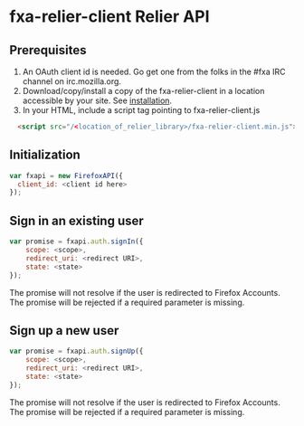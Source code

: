 # fxa-relier-client Relier API

## Prerequisites
1. An OAuth client id is needed. Go get one from the folks in the #fxa IRC channel on irc.mozilla.org.
2. Download/copy/install a copy of the fxa-relier-client in a location accessible by your site. See [installation](./README.md#installation).
3. In your HTML, include a script tag pointing to fxa-relier-client.js
```html
  <script src="/<location_of_relier_library>/fxa-relier-client.min.js"></script>
```

## Initialization

```js
var fxapi = new FirefoxAPI({
  client_id: <client id here>
});
```

## Sign in an existing user

```js
var promise = fxapi.auth.signIn({
    scope: <scope>,
    redirect_uri: <redirect URI>,
    state: <state>
});
```

The promise will not resolve if the user is redirected to Firefox Accounts. The promise will be rejected if a required parameter is missing.

## Sign up a new user

```js
var promise = fxapi.auth.signUp({
    scope: <scope>,
    redirect_uri: <redirect URI>,
    state: <state>
});
```

The promise will not resolve if the user is redirected to Firefox Accounts. The promise will be rejected if a required parameter is missing.

